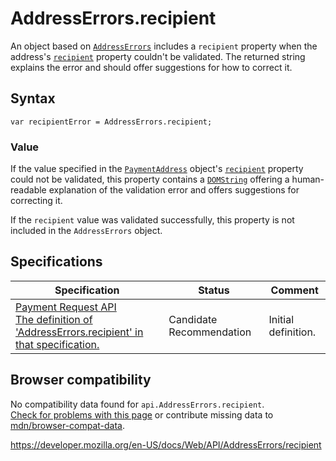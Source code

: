 # AddressErrors.recipient

An object based on [`AddressErrors`](../addresserrors) includes a `recipient` property when the address's [`recipient`](../paymentaddress/recipient) property couldn't be validated. The returned string explains the error and should offer suggestions for how to correct it.

## Syntax

    var recipientError = AddressErrors.recipient;

### Value

If the value specified in the [`PaymentAddress`](../paymentaddress) object's [`recipient`](../paymentaddress/recipient) property could not be validated, this property contains a [`DOMString`](../domstring) offering a human-readable explanation of the validation error and offers suggestions for correcting it.

If the `recipient` value was validated successfully, this property is not included in the `AddressErrors` object.

## Specifications

<table><thead><tr class="header"><th>Specification</th><th>Status</th><th>Comment</th></tr></thead><tbody><tr class="odd"><td><a href="https://w3c.github.io/payment-request/#dom-addresserrors-recipient">Payment Request API<br />
<span class="small">The definition of 'AddressErrors.recipient' in that specification.</span></a></td><td><span class="spec-cr">Candidate Recommendation</span></td><td>Initial definition.</td></tr></tbody></table>

## Browser compatibility

No compatibility data found for `api.AddressErrors.recipient`.  
[Check for problems with this page](#on-github) or contribute missing data to [mdn/browser-compat-data](https://github.com/mdn/browser-compat-data).

<a href="https://developer.mozilla.org/en-US/docs/Web/API/AddressErrors/recipient" class="_attribution-link">https://developer.mozilla.org/en-US/docs/Web/API/AddressErrors/recipient</a>
